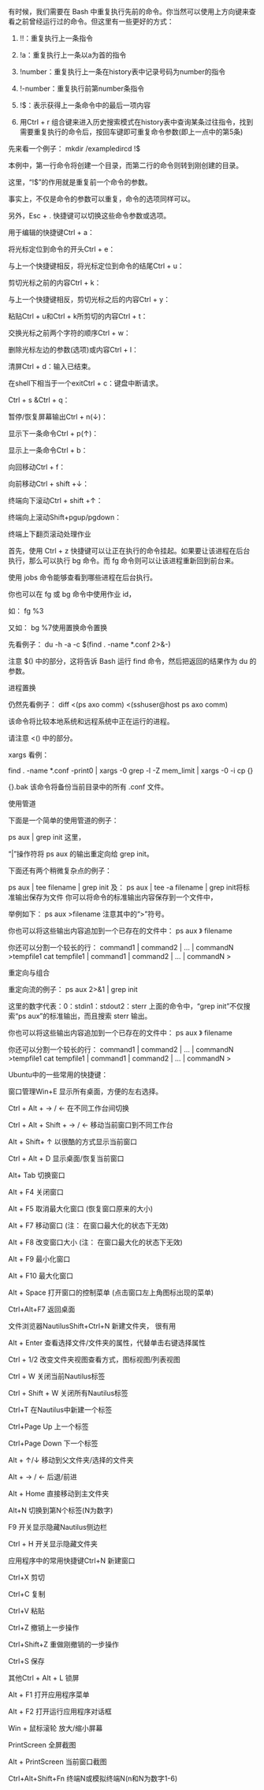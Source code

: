 有时候，我们需要在 Bash 中重复执行先前的命令。你当然可以使用上方向键来查看之前曾经运行过的命令。但这里有一些更好的方式：

1) !!：重复执行上一条指令

2) !a：重复执行上一条以a为首的指令

3) !number：重复执行上一条在history表中记录号码为number的指令

4) !-number：重复执行前第number条指令

5) !$：表示获得上一条命令中的最后一项内容

6) 用Ctrl + r 组合键来进入历史搜索模式在history表中查询某条过往指令，找到需要重复执行的命令后，按回车键即可重复命令参数(即上一点中的第5条)

先来看一个例子： mkdir /exampledircd !$

本例中，第一行命令将创建一个目录，而第二行的命令则转到刚创建的目录。

这里，“!$”的作用就是重复前一个命令的参数。

事实上，不仅是命令的参数可以重复，命令的选项同样可以。

另外，Esc + . 快捷键可以切换这些命令参数或选项。

用于编辑的快捷键Ctrl + a：

将光标定位到命令的开头Ctrl + e：

与上一个快捷键相反，将光标定位到命令的结尾Ctrl + u：

剪切光标之前的内容Ctrl + k：

与上一个快捷键相反，剪切光标之后的内容Ctrl + y：

粘贴Ctrl + u和Ctrl + k所剪切的内容Ctrl + t：

交换光标之前两个字符的顺序Ctrl + w：

删除光标左边的参数(选项)或内容Ctrl + l：

清屏Ctrl + d：输入已结束。

在shell下相当于一个exitCtrl + c：键盘中断请求。

Ctrl + s &Ctrl + q：

暂停/恢复屏幕输出Ctrl + n(↓)：

显示下一条命令Ctrl + p(↑)：

显示上一条命令Ctrl + b：

向回移动Ctrl + f：

向前移动Ctrl + shift +↓：

终端向下滚动Ctrl + shift +↑：

终端向上滚动Shift+pgup/pgdown：

终端上下翻页滚动处理作业

首先，使用 Ctrl + z 快捷键可以让正在执行的命令挂起。如果要让该进程在后台执行，那么可以执行 bg 命令。而 fg 命令则可以让该进程重新回到前台来。

使用 jobs 命令能够查看到哪些进程在后台执行。

你也可以在 fg 或 bg 命令中使用作业 id，

如： fg %3

又如： bg %7使用置换命令置换

先看例子： du -h -a -c $(find . -name *.conf 2>&-)

注意 $() 中的部分，这将告诉 Bash 运行 find 命令，然后把返回的结果作为 du 的参数。

进程置换

仍然先看例子： diff <(ps axo comm) <(sshuser@host ps axo comm)

该命令将比较本地系统和远程系统中正在运行的进程。

请注意 <() 中的部分。

xargs 看例：

find . -name *.conf -print0 | xargs -0 grep -l -Z mem_limit | xargs -0 -i cp {}

{}.bak 该命令将备份当前目录中的所有 .conf 文件。

使用管道

下面是一个简单的使用管道的例子：

ps aux | grep init 这里，

“|”操作符将 ps aux 的输出重定向给 grep init。

下面还有两个稍微复杂点的例子：

ps aux | tee filename | grep init 及： ps aux | tee -a filename | grep init将标准输出保存为文件 你可以将命令的标准输出内容保存到一个文件中，

举例如下： ps aux >filename 注意其中的“>”符号。

你也可以将这些输出内容追加到一个已存在的文件中： ps aux 》 filename

你还可以分割一个较长的行： command1 | command2 | … | commandN >tempfile1 cat tempfile1 | command1 | command2 | … | commandN >

重定向与组合

重定向流的例子： ps aux 2>&1 | grep init

这里的数字代表：0：stdin1：stdout2：sterr 上面的命令中，“grep init”不仅搜索“ps aux”的标准输出，而且搜索 sterr 输出。

你也可以将这些输出内容追加到一个已存在的文件中： ps aux 》 filename

你还可以分割一个较长的行： command1 | command2 | … | commandN >tempfile1 cat tempfile1 | command1 | command2 | … | commandN >

Ubuntu中的一些常用的快捷键：

窗口管理Win+E 显示所有桌面，方便的左右选择。

Ctrl + Alt + → / ← 在不同工作台间切换

Ctrl + Alt + Shift + → / ← 移动当前窗口到不同工作台

Alt + Shift+ ↑ 以很酷的方式显示当前窗口

Ctrl + Alt + D 显示桌面/恢复当前窗口

Alt+ Tab 切换窗口

Alt + F4 关闭窗口

Alt + F5 取消最大化窗口 (恢复窗口原来的大小)

Alt + F7 移动窗口 (注： 在窗口最大化的状态下无效)

Alt + F8 改变窗口大小 (注： 在窗口最大化的状态下无效)

Alt + F9 最小化窗口

Alt + F10 最大化窗口

Alt + Space 打开窗口的控制菜单 (点击窗口左上角图标出现的菜单)

Ctrl+Alt+F7 返回桌面

文件浏览器NautilusShift+Ctrl+N 新建文件夹， 很有用

Alt + Enter 查看选择文件/文件夹的属性，代替单击右键选择属性

Ctrl + 1/2 改变文件夹视图查看方式，图标视图/列表视图

Ctrl + W 关闭当前Nautilus标签

Ctrl + Shift + W 关闭所有Nautilus标签

Ctrl+T 在Nautilus中新建一个标签

Ctrl+Page Up 上一个标签

Ctrl+Page Down 下一个标签

Alt + ↑/↓ 移动到父文件夹/选择的文件夹

Alt + → / ← 后退/前进

Alt + Home 直接移动到主文件夹

Alt+N 切换到第N个标签(N为数字)

F9 开关显示隐藏Nautilus侧边栏

Ctrl + H 开关显示隐藏文件夹

应用程序中的常用快捷键Ctrl+N 新建窗口

Ctrl+X 剪切

Ctrl+C 复制

Ctrl+V 粘贴

Ctrl+Z 撤销上一步操作

Ctrl+Shift+Z 重做刚撤销的一步操作

Ctrl+S 保存

其他Ctrl + Alt + L 锁屏

Alt + F1 打开应用程序菜单

Alt + F2 打开运行应用程序对话框

Win + 鼠标滚轮 放大/缩小屏幕

PrintScreen 全屏截图

Alt + PrintScreen 当前窗口截图

Ctrl+Alt+Shift+Fn 终端N或模拟终端N(n和N为数字1-6)

